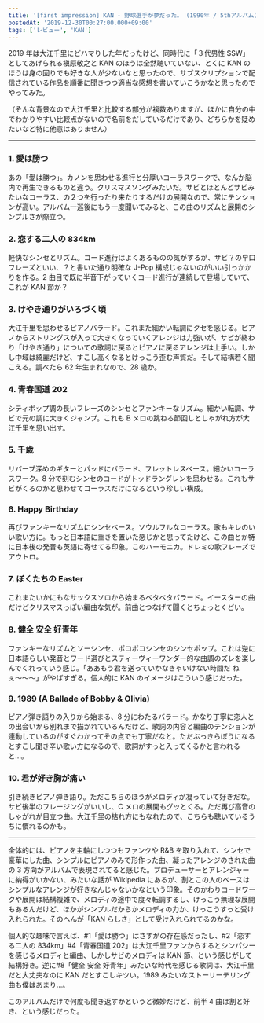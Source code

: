 ```yaml
---
title: '[first impression] KAN - 野球選手が夢だった。 (1990年 / 5thアルバム)'
postedAt: '2019-12-30T00:27:00.000+09:00'
tags: ['レビュー', 'KAN']
---
```


2019 年は大江千里にどハマりした年だったけど、同時代に「３代男性 SSW」としてあげられる槇原敬之と KAN のほうは全然聴いていない、とくに KAN のほうは身の回りでも好きな人が少ないなと思ったので、サブスクリプションで配信されている作品を順番に聞きつつ適当な感想を書いていこうかなと思ったのでやってみた。

（そんな背景なので大江千里と比較する部分が複数ありますが、ほかに自分の中でわかりやすい比較点がないので名前をだしているだけであり、どちらかを貶めたいなど特に他意はありません）

---

### 1\. 愛は勝つ

あの「愛は勝つ」。カノンを思わせる進行と分厚いコーラスワークで、なんか脳内で再生できるものと違う。クリスマスソングみたいだ。サビとほとんどサビみたいなコーラス、の２つを行ったり来たりするだけの展開なので、常にテンションが高い。アルバム一巡後にもう一度聞いてみると、この曲のリズムと展開のシンプルさが際立つ。

### 2\. 恋する二人の 834km

軽快なシンセとリズム。コード進行はよくあるものの気がするが、サビ？の早口フレーズといい、？と書いた通り明確な J-Pop 構成じゃないのがいい引っかかりを作る。2 曲目で既に半音下がっていくコード進行が連続して登場していて、これが KAN 節か？

### 3\. けやき通りがいろづく頃

大江千里を思わせるピアノバラード。これまた細かい転調にクセを感じる。ピアノからストリングスが入って大きくなっていくアレンジは力強いが、サビが終わり「けやき通り」についての歌詞に戻るとピアノに戻るアレンジは上手い。しかし中域は綺麗だけど、すこし高くなるとけっこう歪む声質だ。そして結構若く聞こえる。調べたら 62 年生まれなので、28 歳か。

### 4\. 青春国道 202

シティポップ調の長いフレーズのシンセとファンキーなリズム。細かい転調、サビで元の調に大きくジャンプ。これも B メロの跳ねる節回しとしゃがれ方が大江千里を思い出す。

### 5\. 千歳

リバーブ深めのギターとパッドにバラード、フレットレスベース。細かいコーラスワーク。8 分で刻むシンセのコードがトッドラングレンを思わせる。これもサビがくるのかと思わせてコーラスだけになるという珍しい構成。

### 6\. Happy Birthday

再びファンキーなリズムにシンセベース。ソウルフルなコーラス。歌もキレのいい歌い方に。もっと日本語に重きを置いた感じかと思ってたけど、この曲とか特に日本後の発音も英語に寄せてる印象。このハーモニカ。ドレミの歌フレーズでアウトロ。

### 7\. ぼくたちの Easter

これまたいかにもなサックスソロから始まるベタベタバラード。イースターの曲だけどクリスマスっぽい編曲な気が。前曲とつなげて聞くとちょっとくどい。

### 8\. 健全 安全 好青年

ファンキーなリズムとソーシンセ、ポコポコシンセのシンセポップ。これは逆に日本語らしい発音とワード選びとスティーヴィーワンダー的な曲調のズレを楽しんでくれっていう感じ。「ああもう君を送っていかなきゃいけない時間だ ねぇ〜〜〜」がやばすぎる。個人的に KAN のイメージはこういう感じだった。

### 9\. 1989 (A Ballade of Bobby & Olivia)

ピアノ弾き語りの入りから始まる、8 分にわたるバラード。かなり丁寧に恋人との出会いから別れまで描かれているんだけど、歌詞の内容と編曲のテンションが連動しているのがすぐわかってその点でも丁寧だなと。ただぶっきらぼうになるとすこし聞き辛い歌い方になるので、歌詞がすっと入ってくるかと言われると…。

### 10\. 君が好き胸が痛い

引き続きピアノ弾き語り。ただこちらのほうがメロディが凝っていて好きだな。サビ後半のフレージングがいいし、C メロの展開もグッとくる。ただ再び高音のしゃがれが目立つ曲。大江千里の枯れ方にもなれたので、こちらも聴いているうちに慣れるのかも。

---

全体的には、ピアノを主軸にしつつもファンクや R&B を取り入れて、シンセで豪華にした曲、シンプルにピアノのみで形作った曲、凝ったアレンジのされた曲の 3 方向がアルバムで表現されてると感じた。プロデューサーとアレンジャーに納得がいかない、みたいな話が Wikipedia にあるが、割とこの人のベースはシンプルなアレンジが好きなんじゃないかなという印象。そのかわりコードワークや展開は結構複雑で、メロディの途中で度々転調するし、けっこう無理な展開もあるんだけど、ほかがシンプルだからかメロディの力か、けっこうすっと受け入れられた。そのへんが「KAN らしさ」として受け入れられてるのかな。

個人的な趣味で言えば、#1「愛は勝つ」はさすがの存在感だったし、#2「恋する二人の 834km」#4「青春国道 202」は大江千里ファンからするとシンパシーを感じるメロディと編曲、しかしサビのメロディは KAN 節、という感じがして結構好き。逆に#8「健全 安全 好青年」みたいな時代を感じる歌詞は、大江千里だと大丈夫なのに KAN だとすこしキツい。1989 みたいなストーリーテリング曲も僕はあまり…。

このアルバムだけで何度も聞き返すかというと微妙だけど、前半 4 曲は割と好き、という感じだった。

